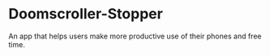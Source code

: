 # Doomscroller-Stopper
An app that helps users make more productive use of their phones and free time.

